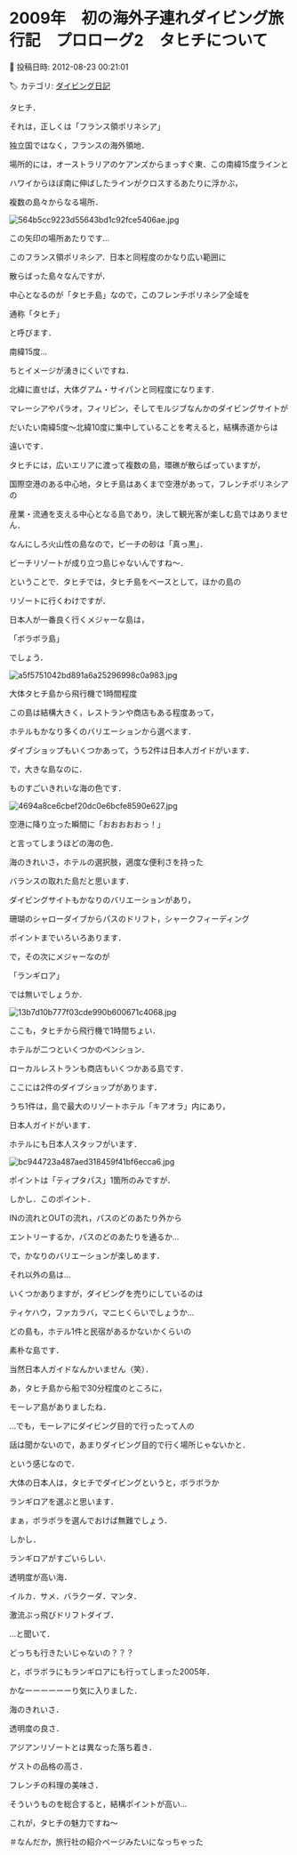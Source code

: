 # 2009年　初の海外子連れダイビング旅行記　プロローグ2　タヒチについて

📅 投稿日時: 2012-08-23 00:21:01

🏷️ カテゴリ: [ダイビング日記](ce3a7a8d424d112fce83ee85c81a0e344.md)

タヒチ．





それは，正しくは「フランス領ポリネシア」


独立国ではなく，フランスの海外領地．





場所的には，オーストラリアのケアンズからまっすぐ東．この南緯15度ラインと


ハワイからほぼ南に伸ばしたラインがクロスするあたりに浮かぶ，


複数の島々からなる場所．




![564b5cc9223d55643bd1c92fce5406ae.jpg](images/564b5cc9223d55643bd1c92fce5406ae.jpg)




この矢印の場所あたりです…





このフランス領ポリネシア．日本と同程度のかなり広い範囲に


散らばった島々なんですが．


中心となるのが「タヒチ島」なので，このフレンチポリネシア全域を


通称「タヒチ」


と呼びます．





南緯15度…


ちとイメージが湧きにくいですね．


北緯に直せば，大体グアム・サイパンと同程度になります．


マレーシアやパラオ，フィリピン，そしてモルジブなんかのダイビングサイトが


だいたい南緯5度～北緯10度に集中していることを考えると，結構赤道からは


遠いです．





タヒチには，広いエリアに渡って複数の島，環礁が散らばっていますが，


国際空港のある中心地，タヒチ島はあくまで空港があって，フレンチポリネシアの


産業・流通を支える中心となる島であり，決して観光客が楽しむ島ではありません．


なんにしろ火山性の島なので，ビーチの砂は「真っ黒」．


ビーチリゾートが成り立つ島じゃないんですね～．





ということで．タヒチでは，タヒチ島をベースとして，ほかの島の


リゾートに行くわけですが．


日本人が一番良く行くメジャーな島は，


「ボラボラ島」


でしょう．




![a5f5751042bd891a6a25296998c0a983.jpg](images/a5f5751042bd891a6a25296998c0a983.jpg)




大体タヒチ島から飛行機で1時間程度


この島は結構大きく，レストランや商店もある程度あって，


ホテルもかなり多くのバリエーションから選べます．


ダイブショップもいくつかあって，うち2件は日本人ガイドがいます．


で，大きな島なのに．


ものすごいきれいな海の色です．




![4694a8ce6cbef20dc0e6bcfe8590e627.jpg](images/4694a8ce6cbef20dc0e6bcfe8590e627.jpg)




空港に降り立った瞬間に「おおおおおっ！」


と言ってしまうほどの海の色．


海のきれいさ，ホテルの選択肢，適度な便利さを持った


バランスの取れた島だと思います．


ダイビングサイトもかなりのバリエーションがあり，


珊瑚のシャローダイブからパスのドリフト，シャークフィーディング


ポイントまでいろいろあります．





で，その次にメジャーなのが


「ランギロア」


では無いでしょうか．




![13b7d10b777f03cde990b600671c4068.jpg](images/13b7d10b777f03cde990b600671c4068.jpg)




ここも，タヒチから飛行機で1時間ちょい．





ホテルが二つといくつかのペンション．


ローカルレストランも商店もいくつかある島です．


ここには2件のダイブショップがあります．


うち1件は，島で最大のリゾートホテル「キアオラ」内にあり，


日本人ガイドがいます．


ホテルにも日本人スタッフがいます．




![bc944723a487aed318459f41bf6ecca6.jpg](images/bc944723a487aed318459f41bf6ecca6.jpg)




ポイントは「ティプタパス」1箇所のみですが．


しかし．このポイント．


INの流れとOUTの流れ，パスのどのあたり外から


エントリーするか，パスのどのあたりを通るか…


で，かなりのバリエーションが楽しめます．





それ以外の島は…


いくつかありますが，ダイビングを売りにしているのは


ティケハウ，ファカラバ，マニヒくらいでしょうか…


どの島も，ホテル1件と民宿があるかないかくらいの


素朴な島です．


当然日本人ガイドなんかいません（笑）．





あ，タヒチ島から船で30分程度のところに，


モーレア島がありましたね．


…でも，モーレアにダイビング目的で行ったって人の


話は聞かないので，あまりダイビング目的で行く場所じゃないかと．





という感じなので．


大体の日本人は，タヒチでダイビングというと，ボラボラか


ランギロアを選ぶと思います．


まぁ，ボラボラを選んでおけば無難でしょう．





しかし．


ランギロアがすごいらしい．


透明度が高い海．


イルカ．サメ．バラクーダ．マンタ．


激流ぶっ飛びドリフトダイブ．


…と聞いて．





どっちも行きたいじゃないの？？？


と，ボラボラにもランギロアにも行ってしまった2005年．





かなーーーーーーり気に入りました．





海のきれいさ．


透明度の良さ．


アジアンリゾートとは異なった落ち着き．


ゲストの品格の高さ．


フレンチの料理の美味さ．





そういうものを総合すると，結構ポイントが高い…


これが，タヒチの魅力ですね～





＃なんだか，旅行社の紹介ページみたいになっちゃった

